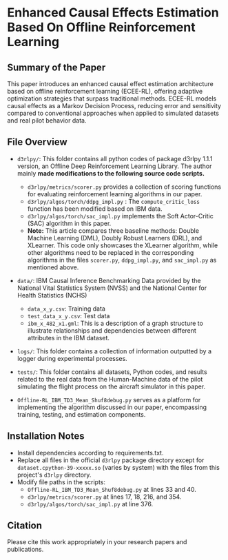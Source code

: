 # Enhanced Causal Effects Estimation Based On Offline Reinforcement Learning

## Summary of the Paper

This paper introduces an enhanced causal effect estimation architecture based on offline reinforcement learning (ECEE-RL), offering adaptive optimization strategies that surpass traditional methods. ECEE-RL models causal effects as a Markov Decision Process, reducing error and sensitivity compared to conventional approaches when applied to simulated datasets and real pilot behavior data.
 
## File Overview
- `d3rlpy/`: This folder contains all python codes of package d3rlpy 1.1.1 version, an Offline Deep Reinforcement Learning Library. The author mainly **made modifications to the following source code scripts.**
  - `d3rlpy/metrics/scorer.py` provides a collection of scoring functions for evaluating reinforcement learning algorithms in our paper.
  - `d3rlpy/algos/torch/ddpg_impl.py` : The `compute_critic_loss` function has been modified based on IBM data.
  - `d3rlpy/algos/torch/sac_impl.py` implements the Soft Actor-Critic (SAC) algorithm in this paper.
  - **Note:** This article compares three baseline methods: Double Machine Learning (DML), Doubly Robust Learners (DRL), and XLearner. This code only showcases the XLearner algorithm, while other algorithms need to be replaced in the corresponding algorithms in the files `scorer.py`, `ddpg_impl.py`, and `sac_impl.py` as mentioned above.

- `data/`: IBM Causal Inference Benchmarking Data provided by the National Vital Statistics System (NVSS) and the National Center for Health Statistics (NCHS)
  - `data_x_y.csv`: Training data
  - `test_data_x_y.csv`: Test data
  - `ibm_x_482_x1.gml`: This is a description of a graph structure to illustrate relationships and dependencies between different attributes in the IBM dataset.

- `logs/`: This folder contains a collection of information outputted by a logger during experimental processes.

- `tests/`: This folder contains all datasets, Python codes, and results related to the real data from the Human-Machine data of the pilot simulating the flight process on the aircraft simulator in this paper.

- `Offline-RL_IBM_TD3_Mean_Shuf8debug.py` serves as a platform for implementing the algorithm discussed in our paper, encompassing training, testing, and estimation components.

## Installation Notes
- Install dependencies according to requirements.txt.
- Replace all files in the official `d3rlpy` package directory except for `dataset.cpython-39-xxxxx.so` (varies by system) with the files from this project's `d3rlpy` directory.
- Modify file paths in the scripts:
   - `Offline-RL_IBM_TD3_Mean_Shuf8debug.py` at lines 33 and 40.
   - `d3rlpy/metrics/scorer.py` at lines 17, 18, 216, and 354.
   - `d3rlpy/algos/torch/sac_impl.py` at line 376.

## Citation

Please cite this work appropriately in your research papers and publications.
